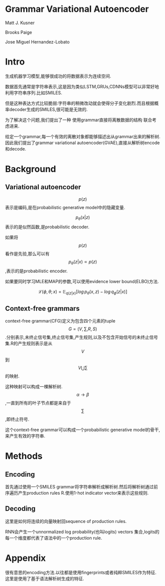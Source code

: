 # Grammar Variational Autoencoder

Matt J. Kusner

Brooks Paige

Jose Miguel Hernandez-Lobato

# Intro

生成机器学习模型,能够很成功的将数据表示为连续空间.

数据首先通常是字符串表示,这是因为类似LSTM,GRUs,CDNNs模型可以非常好地利用字符串序列.比如SMILES.

但是这种表达方式比较脆弱:字符串的稍微改动就会使得分子变化剧烈.而且根据概率decoder生成的SMILES,很可能是无效的.

为了解决这个问题,我们提出了一种 使用grammar直接将离散数据的结构 联合考虑进来.

给定一个grammar,每一个有效的离散对象都能够描述出从grammar出来的解析树.因此我们提出了grammar variational autoencoder(GVAE),直接从解析树encode和decode.

# Background

## Variational autoencoder

$$p(z)$$表示是编码,是在probabilistic generative model中的隐藏变量.

$$p_\theta(x|z)$$表示的是似然函数,是probabilistic decoder.

如果将$$p(z)$$看作是先验,那么可以有$$p_\theta (z|x) \propto p(z)$$,表示的是probabilistic encoder.

如果要同时学习MLE和MAP的参数,可以使用evidence lower bound(ELBO)方法.

$$\mathcal{L}(\phi, \theta; x) = \mathbb{E} _{q(z|x)} [log \, p_\theta(x,z) - log \,  q_\phi (z|x)] $$

## Context-free grammars

context-free grammar(CFG)定义为包含四个元素的tuple $$G=(V,\sum,R,S)$$.分别表示,未终止信号集,终止信号集,产生规则,以及不包含开始信号的未终止信号集.R的产生规则表示是从$$V$$到$$V \bigcup \sum$$的映射.

这种映射可以构成一棵解析树. $$\alpha \to \beta$$,一直到所有的叶子节点都是来自于$$\sum$$,即终止符号.

这个context-free grammar可以构成一个probabilistic generative model的骨干,来产生有效的字符串.

# Methods

## Encoding

首先通过使用一个SMILES grammar将字符串解析成解析树.然后将解析树通过前序遍历产生production rules R.使用1-hot indicator vector来表示这些规则.

## Decoding

这里是如何将连续的向量映射回sequence of production rules.

RNN会产生一个unnormalized log probability(也叫logits) vectors 集合,logits的每一个维度都代表了语法中的一个production rule.



# Appendix

很有意思的encoding方法.以往都是使用fingerprints或者纯粹SMILES作为特征.这里是使用了基于语法解析树生成的特征.